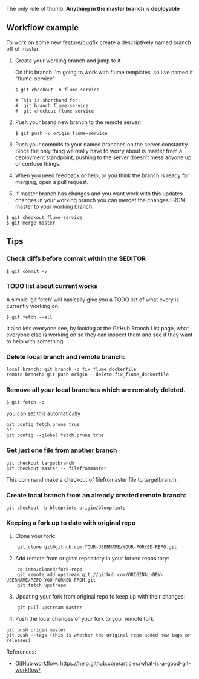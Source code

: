 The only rule of thumb: **Anything in the master branch is deployable**

## Workflow example

To work on some new feature/bugfix create a descriptively named branch off of master.

1. Create your working branch and jump to it

   On this branch I'm going to work with flume templates, so I've named it "flume-service"

   ```
   $ git checkout -b flume-service

   # This is shorthand for:
   #  git branch flume-service
   #  git checkout flume-service
   ```

2. Push your brand new branch to the remote server:

   ```
   $ git push -u origin flume-service
   ```

3. Push your commits to your named branches on the server constantly. Since the
  only thing we really have to worry about is master from a deployment
  standpoint, pushing to the server doesn’t mess anyone up or confuse things.

4. When you need feedback or help, or you think the branch is ready for merging,
  open a pull request.

5. If master branch has changes and you want work with this updates changes in
  your working branch you can merget the changes FROM master to your working branch:

```
$ git checkout flume-service
$ git merge master
```

## Tips

### Check diffs before commit within the $EDITOR
```
$ git commit -v
```

### TODO list about current works

A simple ‘git fetch’ will basically give you a TODO list of what every is currently working on:

```
$ git fetch --all
```
It also lets everyone see, by looking at the GitHub Branch List page, what
everyone else is working on so they can inspect them and see if they want to
help with something.

### Delete local branch and remote branch:

```
local branch: git branch -d fix_flume_dockerfile
remote branch: git push origin --delete fix_flume_dockerfile
```

### Remove all your local branches which are remotely deleted.
```
$ git fetch -p
```
you can set this automatically

```
git config fetch.prune true
or
git config --global fetch.prune true
```

### Get just one file from another branch
```
git checkout targetbranch
git checkout master -- filefrommaster
```
This command make a checkout of filefromaster file to targetbranch.

### Create local branch from an already created remote branch:
```
git checkout -b blueprints origin/blueprints
```
### Keeping a fork up to date with original repo

1. Clone your fork:

```
    git clone git@github.com:YOUR-USERNAME/YOUR-FORKED-REPO.git
```

2. Add remote from original repository in your forked repository: 

```
    cd into/cloned/fork-repo
    git remote add upstream git://github.com/ORIGINAL-DEV-USERNAME/REPO-YOU-FORKED-FROM.git
    git fetch upstream
```

3. Updating your fork from original repo to keep up with their changes:

```
    git pull upstream master
```

4. Push the local changes of your fork to your remote fork

```
git push origin master
git push --tags (this is whether the original repo added new tags or releases)
```

References:
* GitHub workflow: https://help.github.com/articles/what-is-a-good-git-workflow/
